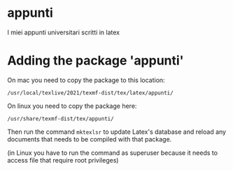 # appunti
I miei appunti universitari scritti in latex

# Adding the package 'appunti'
On mac you need to copy the package to this location:

```
/usr/local/texlive/2021/texmf-dist/tex/latex/appunti/
```

On linux you need to copy the package here:

```
/usr/share/texmf-dist/tex/appunti/
```

Then run the command ```mktexlsr``` to update Latex's database
and reload any documents that needs to be compiled with that package.

(in Linux you have to run the command as superuser because it needs to access file that require root privileges)
